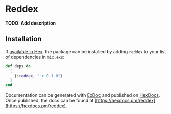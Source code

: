# Reddex

**TODO: Add description**

## Installation

If [available in Hex](https://hex.pm/docs/publish), the package can be installed
by adding `reddex` to your list of dependencies in `mix.exs`:

```elixir
def deps do
  [
    {:reddex, "~> 0.1.0"}
  ]
end
```

Documentation can be generated with [ExDoc](https://github.com/elixir-lang/ex_doc)
and published on [HexDocs](https://hexdocs.pm). Once published, the docs can
be found at [https://hexdocs.pm/reddex](https://hexdocs.pm/reddex).
